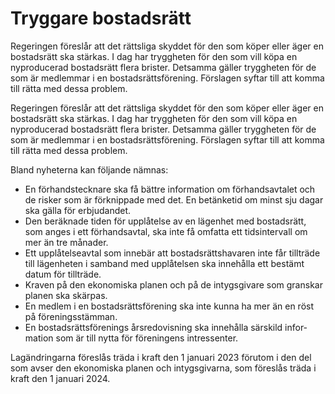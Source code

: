 # Tryggare bostadsrätt

Regeringen föreslår att det rättsliga skyddet för den som köper eller äger en bostads­rätt ska stärkas. I dag har trygg­heten för den som vill köpa en nyprodu­cerad bostads­rätt flera brister. Det­samma gäller trygg­heten för de som är med­lemmar i en bostads­rätts­förening. Förslagen syftar till att komma till rätta med dessa problem.

Regeringen föreslår att det rättsliga skyddet för den som köper eller äger en bostads­rätt ska stärkas. I dag har trygg­heten för den som vill köpa en nyprodu­cerad bostads­rätt flera brister. Det­samma gäller trygg­heten för de som är med­lemmar i en bostads­rätts­förening. Förslagen syftar till att komma till rätta med dessa problem.

Bland nyheterna kan följande nämnas:

* En förhands­tecknare ska få bättre infor­mation om förhands­avtalet och de risker som är för­knippade med det. En betänke­tid om minst sju dagar ska gälla för erbju­dandet.
* Den beräk­nade tiden för upp­låtelse av en lägen­het med bostads­rätt, som anges i ett förhands­avtal, ska inte få omfatta ett tids­intervall om mer än tre månader.
* Ett upplåtelse­avtal som innebär att bostads­rätts­havaren inte får tillträde till lägen­heten i sam­band med upplåtel­sen ska inne­hålla ett bestämt datum för tillträde.
* Kraven på den ekono­miska planen och på de intygs­givare som granskar planen ska skärpas.
* En medlem i en bostadsrätts­förening ska inte kunna ha mer än en röst på förenings­stämman.
* En bostads­rätts­förenings års­redo­visning ska inne­hålla särskild infor­mation som är till nytta för före­ningens intres­senter.

Lagändringarna före­slås träda i kraft den 1 januari 2023 förutom i den del som avser den ekonomiska planen och intygsgivarna, som föreslås träda i kraft den 1 januari 2024.
